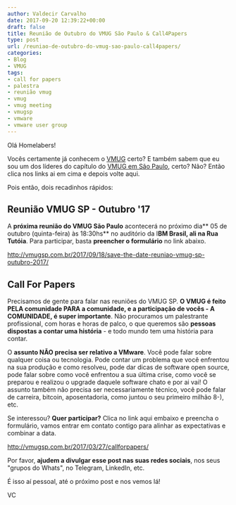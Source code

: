 ```yaml
---
author: Valdecir Carvalho
date: 2017-09-20 12:39:22+00:00
draft: false
title: Reunião de Outubro do VMUG São Paulo & Call4Papers
type: post
url: /reuniao-de-outubro-do-vmug-sao-paulo-call4papers/
categories:
- Blog
- VMUG
tags:
- call for papers
- palestra
- reunião vmug
- vmug
- vmug meeting
- vmugsp
- vmware
- vmware user group
---
```


Olá Homelabers!

Vocês certamente já conhecem o [VMUG](http://homelaber.com.br/vmug-vmware-user-group-grupo-de-usuarios-vmware/) certo? E também sabem que eu sou um dos líderes do capítulo do [VMUG em São Paulo](http://vmugsp.com.br), certo? Não? Então clica nos links ai em cima e depois volte aqui.

Pois então, dois recadinhos rápidos:



## Reunião VMUG SP - Outubro '17



A **próxima reunião do VMUG São Paulo** acontecerá no próximo dia** 05 de outubro (quinta-feira) às 18:30hs** no auditório da I**BM Brasil, ali na Rua Tutóia**. Para participar, basta **preencher o formulário** no link abaixo.

http://vmugsp.com.br/2017/09/18/save-the-date-reuniao-vmug-sp-outubro-2017/



## Call For Papers



Precisamos de gente para falar nas reuniões do VMUG SP. **O VMUG é feito PELA comunidade PARA a comunidade, e a participação de vocês - A COMUNIDADE, é super importante**. Não procuramos um palestrante profissional, com horas e horas de palco, o que queremos são **pessoas dispostas a contar uma história** - e todo mundo tem uma história para contar.

O **assunto NÃO precisa ser relativo a VMware**. Você pode falar sobre qualquer coisa ou tecnologia. Pode contar um problema que você enfrentou na sua produção e como resolveu, pode dar dicas de software open source, pode falar sobre como você enfrentou a sua última crise, como você se preparou e realizou o upgrade daquele software chato e por ai vai! O assunto também não precisa ser necessariamente técnico, você pode falar de carreira, bitcoin, aposentadoria, como juntou o seu primeiro milhão 8-), etc.

Se interessou? **Quer participar?** Clica no link aqui embaixo e preencha o formulário, vamos entrar em contato contigo para alinhar as expectativas e combinar a data.

http://vmugsp.com.br/2017/03/27/callforpapers/

Por favor, **ajudem a divulgar esse post nas suas redes sociais**, nos seus "grupos do Whats", no Telegram, LinkedIn, etc.

É isso aí pessoal, até o próximo post e nos vemos lá!

VC


